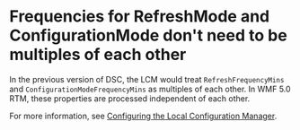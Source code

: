 # Frequencies for RefreshMode and ConfigurationMode don't need to be multiples of each other

In the previous version of DSC, the LCM would treat `RefreshFrequencyMins` and `ConfigurationModeFrequencyMins` as multiples of each other. In WMF 5.0 RTM, these properties are processed 
independent of each other. 

For more information, see [Configuring the Local Configuration Manager](../../dsc/metaConfig.md).